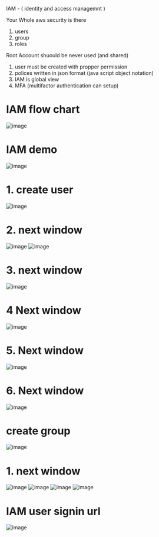 IAM - ( identity and access managemnt )

Your Whole aws security is there
  1. users
  2. group
  3. roles

Root Account shuould be never used (and shared)
  1. user must be created with propper permission
  2. polices written in json format (java script object notation)
  3. IAM is global view
  4. MFA (multifactor authentication can setup)

 
 
 # IAM flow chart
 
 ![image](https://user-images.githubusercontent.com/42309948/146574597-69b94a6c-9c24-44ea-ad26-a60df85866d1.png)

 
 
 # IAM demo
   
   
   ![image](https://user-images.githubusercontent.com/42309948/146575904-52ba775c-004d-4cd8-9fac-0fd4d8e618e6.png)


# 1. create user

  ![image](https://user-images.githubusercontent.com/42309948/146577125-e4b084cd-ed18-4fcf-a25d-023b0e8c27f9.png)
  
# 2. next window
  
  ![image](https://user-images.githubusercontent.com/42309948/146577645-beabf315-734c-453c-aad7-1bf0674b8bae.png)
  ![image](https://user-images.githubusercontent.com/42309948/146577977-f4a0d8c3-e30e-4f0b-8ac7-27c50e1b2cb7.png)
  
# 3. next window
  ![image](https://user-images.githubusercontent.com/42309948/146578475-0630af10-b41f-4740-a39c-5753a9629ea6.png)
  
# 4 Next window


![image](https://user-images.githubusercontent.com/42309948/146578684-57edea61-5727-41dd-96b4-2925f70b633c.png)

# 5. Next window

![image](https://user-images.githubusercontent.com/42309948/146578871-267b614a-60fa-4b8d-84e9-142c0a4c0b70.png)

# 6. Next window

![image](https://user-images.githubusercontent.com/42309948/146578978-6a12a45c-4495-4eca-8277-b20a9c95ecda.png)


# create group

![image](https://user-images.githubusercontent.com/42309948/146579674-a1ab03c3-84f6-41e7-a07e-372aa8d43dfd.png)

# 1. next window

![image](https://user-images.githubusercontent.com/42309948/146580768-117ce2e9-b338-4b18-9f1f-a20969037acd.png)
![image](https://user-images.githubusercontent.com/42309948/146580900-2b1bb8db-60cd-46ae-b848-25c87c954c3c.png)
![image](https://user-images.githubusercontent.com/42309948/146581050-fa317724-ebc0-4289-a214-7f48b9eea69f.png)
![image](https://user-images.githubusercontent.com/42309948/146581129-059f313b-7d71-457d-a0be-0d2b010d33f4.png)

# IAM user signin url

![image](https://user-images.githubusercontent.com/42309948/146582044-63943bef-81a8-4812-b73f-299e03d27968.png)










  
  




